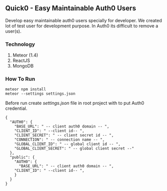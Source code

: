 ## Quick0 - Easy Maintainable Auth0 Users

Develop easy maintainable auth0 users specially for developer. We created lot of test user for development purpose. 
In Auth0 its difficult to remove a user(s).

### Technology

1. Meteor (1.4)
2. ReactJS
3. MongoDB

### How To Run
```
meteor npm install
meteor --settings settings.json
```

Before run create _settings.json_ file in root project with to put Auth0 credential.
```
{
  "AUTH0": {
    "BASE_URL": " -- client auth0 domain -- ",
    "CLIENT_ID": " --client id-- ",
    "CLIENT_SECRET": " -- client secret id -- ",
    "CONNECTION": " -- connection name -- ",
    "GLOBAL_CLIENT_ID": " -- global client id -- ",
    "GLOBAL_CLIENT_SECRET": " -- global client secret --"
  },
  "public": {
    "AUTH0": {
      "BASE_URL": " -- client auth0 domain -- ",
    "CLIENT_ID": " --client id-- ",
    }
  }
}
```
